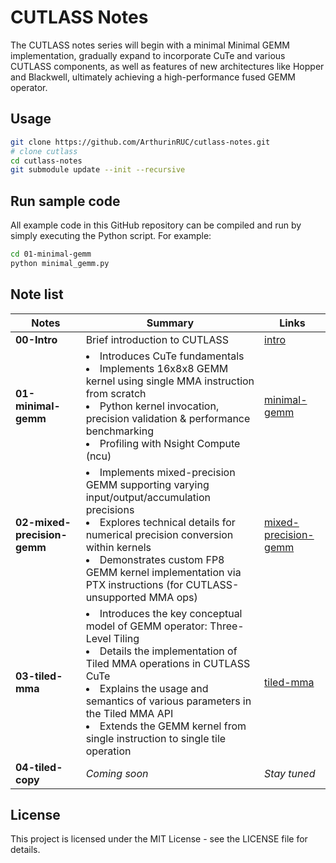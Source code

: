 # CUTLASS Notes

The CUTLASS notes series will begin with a minimal Minimal GEMM implementation, gradually expand to incorporate CuTe and various CUTLASS components, as well as features of new architectures like Hopper and Blackwell, ultimately achieving a high-performance fused GEMM operator.


## Usage

```bash
git clone https://github.com/ArthurinRUC/cutlass-notes.git
# clone cutlass
cd cutlass-notes
git submodule update --init --recursive
```

## Run sample code

All example code in this GitHub repository can be compiled and run by simply executing the Python script. For example:

```bash
cd 01-minimal-gemm
python minimal_gemm.py
```

## Note list

| Notes                     | Summary                                                                                              | Links                                                                 |
|---------------------------|------------------------------------------------------------------------------------------------------|-----------------------------------------------------------------------|
| **00-Intro**              | Brief introduction to CUTLASS | [intro](https://zhuanlan.zhihu.com/p/1937220431728845963)                                   |
| **01-minimal-gemm**       | <li>Introduces CuTe fundamentals</li><li>Implements 16x8x8 GEMM kernel using single MMA instruction from scratch</li><li>Python kernel invocation, precision validation & performance benchmarking</li><li>Profiling with Nsight Compute (ncu)</li> | [minimal-gemm](https://zhuanlan.zhihu.com/p/1937517614084650073)                      |
| **02-mixed-precision-gemm** | <li>Implements mixed-precision GEMM supporting varying input/output/accumulation precisions</li><li>Explores technical details for numerical precision conversion within kernels</li><li>Demonstrates custom FP8 GEMM kernel implementation via PTX instructions (for CUTLASS-unsupported MMA ops)</li> | [mixed-precision-gemm](https://zhuanlan.zhihu.com/p/1940158874255602181) |
| **03-tiled-mma** | <li>Introduces the key conceptual model of GEMM operator: Three-Level Tiling</li><li>Details the implementation of Tiled MMA operations in CUTLASS CuTe</li><li>Explains the usage and semantics of various parameters in the Tiled MMA API</li><li>Extends the GEMM kernel from single instruction to single tile operation</li>   | [tiled-mma](https://zhuanlan.zhihu.com/p/1950555644814946318)     |
| **04-tiled-copy** | *Coming soon*    | *Stay tuned*              |


## License

This project is licensed under the MIT License - see the LICENSE file for details.